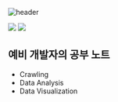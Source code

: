 ![header](https://capsule-render.vercel.app/api?type=waving&color=db78ea&height=300&section=header&text=gyeongnam%20Kim&fontSize=90&fontColor=ffffff)

<img src="https://img.shields.io/badge/Python-3766AB?style=flat-square&logo=Python&logoColor=white"/></a>
<img src="https://img.shields.io/badge/R-7df6b6?style=flat-square&logo=R&logoColor=black"/></a>

## 예비 개발자의 공부 노트
 - Crawling
 - Data Analysis
 - Data Visualization

<!--
**gyeongnamKim/gyeongnamKim** is a ✨ _special_ ✨ repository because its `README.md` (this file) appears on your GitHub profile.

Here are some ideas to get you started:

- 🔭 I’m currently working on ...
- 🌱 I’m currently learning ...
- 👯 I’m looking to collaborate on ...
- 🤔 I’m looking for help with ...
- 💬 Ask me about ...
- 📫 How to reach me: ...
- 😄 Pronouns: ...
- ⚡ Fun fact: ...
-->
